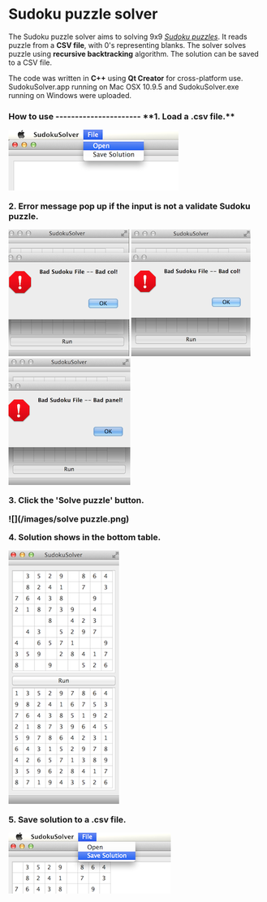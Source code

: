 Sudoku puzzle solver
============

The Sudoku puzzle solver aims to solving 9x9 [*Sudoku puzzles*](http://www.sudoku.name/rules/en). It reads puzzle from a **CSV file**, with 0's representing blanks. The solver solves puzzle using **recursive backtracking** algorithm. The solution can be saved to a CSV file.

The code was written in **C++** using **Qt Creator** for cross-platform use. SudokuSolver.app running on Mac OSX 10.9.5 and SudokuSolver.exe running on Windows were uploaded. 

<h3>How to use
----------------------
**1. Load a .csv file.**

![](/images/openFile.png)

**2. Error message pop up if the input is not a validate Sudoku puzzle.**

![](/images/error1.png) 
![](/images/error2.png) 
![](/images/error3.png)

**3. Click the 'Solve puzzle' button.**

![](/images/solve puzzle.png)

**4. Solution shows in the bottom table.**

![](/images/Solution.png)

**5. Save solution to a .csv file.**

![](images/saveSolution.png)

